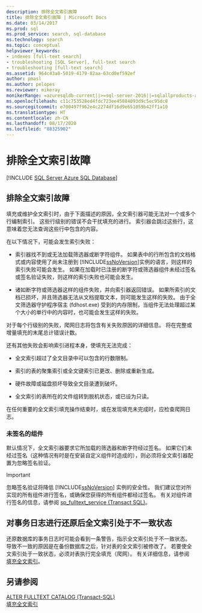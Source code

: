 ```yaml
---
description: 排除全文索引故障
title: 排除全文索引故障 | Microsoft Docs
ms.date: 03/14/2017
ms.prod: sql
ms.prod_service: search, sql-database
ms.technology: search
ms.topic: conceptual
helpviewer_keywords:
- indexes [full-text search]
- troubleshooting [SQL Server], full-text search
- troubleshooting [full-text search]
ms.assetid: 964c43a8-5019-4179-82aa-63cd0ef592ef
author: pmasl
ms.author: pelopes
ms.reviewer: mikeray
monikerRange: =azuresqldb-current||>=sql-server-2016||=sqlallproducts-allversions||>=sql-server-linux-2017||=azuresqldb-mi-current
ms.openlocfilehash: c11c753528ed4fdc723ee45884093d9c5ec95dc8
ms.sourcegitcommit: e700497f962e4c2274df16d9e651059b42ff1a10
ms.translationtype: HT
ms.contentlocale: zh-CN
ms.lasthandoff: 08/17/2020
ms.locfileid: "88325902"
---
```

# <a name="troubleshoot-full-text-indexing"></a>排除全文索引故障
[!INCLUDE [SQL Server Azure SQL Database](../../includes/applies-to-version/sql-asdb.md)]
     
##  <a name="troubleshoot-full-text-indexing-failures"></a><a name="failure"></a> 排除全文索引故障  
 填充或维护全文索引时，由于下面描述的原因，全文索引器可能无法对一个或多个行编制索引。 这些行级别的错误不会干扰填充的进行。 索引器会跳过这些行，这意味着您无法查询这些行中包含的内容。  
  
 在以下情况下，可能会发生索引失败：  
  
-   索引器找不到或无法加载筛选器或断字符组件。 如果表中的行所包含的文档格式或内容使用了尚未注册到 [!INCLUDE[ssNoVersion](../../includes/ssnoversion-md.md)]实例的语言，则这样的索引失败可能会发生。 如果在加载时已注册的断字符或筛选器组件未经过签名或签名验证失败，则这样的索引失败也可能会发生。  
  
-   诸如断字符或筛选器这样的组件失败，并向索引器返回错误。 如果所索引的文档已损坏，并且筛选器无法从文档提取文本，则可能发生这样的失败。 由于全文筛选器守护程序宿主 (fdhost.exe) 受到的内存限制，当组件无法处理超过某个大小的单行中的内容时，也可能会发生这样的失败。  
  
 对于每个行级别的失败，爬网日志将包含有关失败原因的详细信息。 将在完整或增量填充的末尾总计错误计数。  
  
 还有其他失败会影响索引进程本身，使填充无法完成：  
  
-   全文索引超过了全文目录中可以包含的行数限制。  
  
-   索引的表的聚集索引或全文键索引已更改、删除或重新生成。  
  
-   硬件故障或磁盘损坏导致全文目录遭到破坏。  
  
-   全文索引的表所在的文件组转到脱机状态，或已设为只读。  
  
 在任何重要的全文索引填充操作结束时，或在发现填充未完成时，应检查爬网日志。  
  
### <a name="unsigned-components"></a>未签名的组件  
 默认情况下，全文索引器要求它所加载的筛选器和断字符经过签名。 如果它们未经过签名（这种情况有时是在安装自定义组件时造成的），则必须将全文索引器配置为忽略签名验证。  
  
> [!IMPORTANT]  
>  忽略签名验证将降低 [!INCLUDE[ssNoVersion](../../includes/ssnoversion-md.md)] 实例的安全性。 我们建议您对所实现的所有组件进行签名，或确保您获得的所有组件都经过签名。 有关对组件进行签名的信息，请参阅 [sp_fulltext_service (Transact SQL)](../../relational-databases/system-stored-procedures/sp-fulltext-service-transact-sql.md)。  
  
  
##  <a name="full-text-index-in-inconsistent-state-after-transaction-log-restored"></a><a name="state"></a> 对事务日志进行还原后全文索引处于不一致状态  
 还原数据库的事务日志时可能会看到一条警告，指示全文索引处于不一致状态。 导致不一致的原因是在备份数据库之后，针对表的全文索引被修改了。 若要使全文索引处于一致状态，必须对表执行完全填充（爬网）。 有关详细信息，请参阅 [填充全文索引](../../relational-databases/search/populate-full-text-indexes.md)。  
  
  
## <a name="see-also"></a>另请参阅  
 [ALTER FULLTEXT CATALOG (Transact-SQL)](../../t-sql/statements/alter-fulltext-catalog-transact-sql.md)   
 [填充全文索引](../../relational-databases/search/populate-full-text-indexes.md)  
  
  
